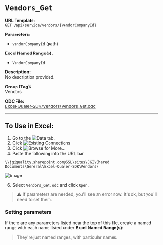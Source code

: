 # `Vendors_Get`

**URL Template:**  
`GET /api/service/vendors/{vendorCompanyId}`

**Parameters:**  
- `vendorCompanyId` (path)

**Excel Named Range(s):**  
- `VendorCompanyId`

**Description:**  
No description provided.

**Group (Tag):**  
Vendors

**ODC File:**  
[Excel-Qualer-SDK/Vendors/Vendors_Get.odc](https://github.com/Johnson-Gage-Inspection-Inc/qualer-sdk-odc/blob/main/Excel-Qualer-SDK/Vendors/Vendors_Get.odc)

---

To Use in Excel:
---

1. Go to the ![`Data`](https://github.com/user-attachments/assets/da437a70-57b3-4c5b-bb01-4910ece19ed1)
 tab.
3. Click ![Existing Connections](https://github.com/user-attachments/assets/a2f1ed67-b2e0-4c23-ac90-68c870e60289)
4. Click ![`Browse for More...`](https://github.com/user-attachments/assets/8e698494-6865-41e7-b6fa-043aea81809a)
5. Paste the following into the URL bar
```
\\jgiquality.sharepoint.com@SSL\sites\JGI\Shared Documents\General\Excel-Qualer-SDK\Vendors\
```

![image](https://github.com/user-attachments/assets/1e1a8d87-0377-446d-aaf5-d78562991db3)

6. Select `Vendors_Get.odc` and click `Open`.

> ⚠️ If parameters are needed, you'll see an error now. It's ok, but you'll need to set them.

### Setting parameters
If there are any parameters listed near the top of this file, create a named range with each name listed under **Excel Named Range(s):**
> They're just named ranges, with particular names.
